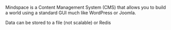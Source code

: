 Mindspace is a Content Management System (CMS) that allows you to build a world using a standard GUI much like WordPress or Joomla.

Data can be stored to a file (not scalable) or Redis
